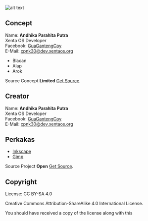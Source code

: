 ![alt text][logo]

[logo]: https://raw.githubusercontent.com/xentaos/kesenian/master/project/artwork/hero/hero_xenta_os_art.png "hero_xenta_os_art"

## Concept
Name: **Andhika Parahita Putra**  
Xenta OS Developer  
Facebook: [GuaGantengCoy](https://facebook.com/GuaGantengCoy)   
E-Mail: <cpnk30@dev.xentaos.org>  
 * Blacan
 * Alap
 * Arok

Source Concept **Limited** [Get Source](https://github.com/xentaos/kesenian/tree/master/project/artwork/hero/concept).

## Creator
Name: **Andhika Parahita Putra**  
Xenta OS Developer  
Facebook: [GuaGantengCoy](https://facebook.com/GuaGantengCoy)   
E-Mail: <cpnk30@dev.xentaos.org>  

## Perkakas
 * [Inkscape](https://inkscape.org/)  
 * [Gimp](https://www.gimp.org/)  

Source Project **Open** [Get Source](https://github.com/xentaos/kesenian/tree/master/project/artwork/hero/source).

## Copyright
License: CC BY-SA 4.0  

Creative Commons Attribution-ShareAlike 4.0 International License.  

You should have received a copy of the license along with this  
